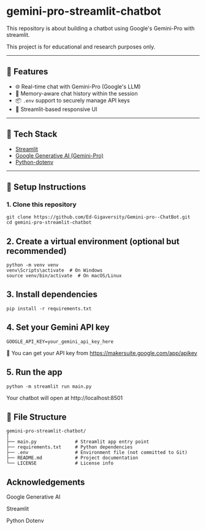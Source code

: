 # gemini-pro-streamlit-chatbot
This repository is about building a chatbot using Google's Gemini-Pro with streamlit.

This project is for educational and research purposes only.

---

## 🔧 Features

- 🌐 Real-time chat with Gemini-Pro (Google's LLM)
- 🧠 Memory-aware chat history within the session
- 📦 `.env` support to securely manage API keys
- 🚀 Streamlit-based responsive UI

---
## 🧱 Tech Stack

- [Streamlit](https://streamlit.io/)
- [Google Generative AI (Gemini-Pro)](https://ai.google.dev/)
- [Python-dotenv](https://pypi.org/project/python-dotenv/)

---

## 🔑 Setup Instructions

### 1. Clone this repository

```
git clone https://github.com/Ed-Gigaversity/Gemini-pro--ChatBot.git
cd gemini-pro-streamlit-chatbot
```
## 2. Create a virtual environment (optional but recommended)
```
python -m venv venv
venv\Scripts\activate  # On Windows
source venv/bin/activate  # On macOS/Linux
```
## 3. Install dependencies
```
pip install -r requirements.txt
```
## 4. Set your Gemini API key
```
GOOGLE_API_KEY=your_gemini_api_key_here
```
🔐 You can get your API key from https://makersuite.google.com/app/apikey
## 5. Run the app
```
python -m streamlit run main.py
```
Your chatbot will open at http://localhost:8501
## 📁 File Structure
```
gemini-pro-streamlit-chatbot/
│
├── main.py              # Streamlit app entry point
├── requirements.txt     # Python dependencies
├── .env                 # Environment file (not committed to Git)
├── README.md            # Project documentation
└── LICENSE              # License info
```
## Acknowledgements
Google Generative AI

Streamlit

Python Dotenv
